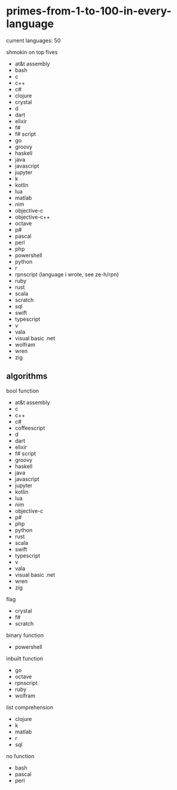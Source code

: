 # primes-from-1-to-100-in-every-language

current languages: 50

shmokin on top fives

- at&t assembly
- bash
- c
- c++
- c#
- clojure
- crystal
- d
- dart
- elixir
- f#
- f# script
- go
- groovy
- haskell
- java
- javascript
- jupyter
- k
- kotlin
- lua
- matlab
- nim
- objective-c
- objective-c++
- octave
- p#
- pascal
- perl
- php
- powershell
- python
- r
- rpnscript (language i wrote, see ze-h/rpn)
- ruby
- rust
- scala
- scratch
- sql
- swift
- typescript
- v
- vala
- visual basic .net
- wolfram
- wren
- zig

## algorithms

bool function

- at&t assembly
- c
- c++
- c#
- coffeescript
- d
- dart
- elixir
- f# script
- groovy
- haskell
- java
- javascript
- jupyter
- kotlin
- lua
- nim
- objective-c
- p#
- php
- python
- rust
- scala
- swift
- typescript
- v
- vala
- visual basic .net
- wren
- zig

flag

- crystal
- f#
- scratch

binary function

- powershell

inbuilt function

- go
- octave
- rpnscript
- ruby
- wolfram

list comprehension

- clojure
- k
- matlab
- r
- sql

no function

- bash
- pascal
- perl
